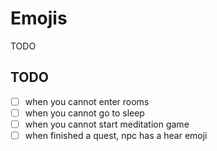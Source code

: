 # Emojis

TODO

## TODO

- [ ] when you cannot enter rooms
- [ ] when you cannot go to sleep
- [ ] when you cannot start meditation game
- [ ] when finished a quest, npc has a hear emoji

